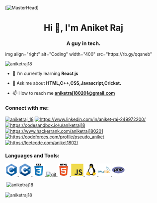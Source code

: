 [![MasterHead](https://media.tenor.com/mGgWY8RkgYMAAAAC/hello-world.gif)]
<h1 align="center">Hi 👋, I'm Aniket Raj</h1>
<h3 align="center">A guy in tech.</h3>
img align="right" alt="Coding" width="400" src="https://rb.gy/qqsneb"

<p align="left"> <img src="https://komarev.com/ghpvc/?username=aniketraj18&label=Profile%20views&color=0e75b6&style=flat" alt="aniketraj18" /> </p>

- 🌱 I’m currently learning **React js**

- 💬 Ask me about **HTML,C++,CSS,Javascript,Cricket.**

- 📫 How to reach me **aniketraj180201@gmail.com**

<h3 align="left">Connect with me:</h3>
<p align="left">
<a href="https://twitter.com/aniketraj_18" target="blank"><img align="center" src="https://raw.githubusercontent.com/rahuldkjain/github-profile-readme-generator/master/src/images/icons/Social/twitter.svg" alt="aniketraj_18" height="30" width="40" /></a>
<a href="https://linkedin.com/in/https://www.linkedin.com/in/aniket-raj-249972200/" target="blank"><img align="center" src="https://raw.githubusercontent.com/rahuldkjain/github-profile-readme-generator/master/src/images/icons/Social/linked-in-alt.svg" alt="https://www.linkedin.com/in/aniket-raj-249972200/" height="30" width="40" /></a>
<a href="https://codesandbox.com/https://codesandbox.io/u/aniketraj18" target="blank"><img align="center" src="https://raw.githubusercontent.com/rahuldkjain/github-profile-readme-generator/master/src/images/icons/Social/codesandbox.svg" alt="https://codesandbox.io/u/aniketraj18" height="30" width="40" /></a>
<a href="https://www.hackerrank.com/https://www.hackerrank.com/aniketraj180201" target="blank"><img align="center" src="https://raw.githubusercontent.com/rahuldkjain/github-profile-readme-generator/master/src/images/icons/Social/hackerrank.svg" alt="https://www.hackerrank.com/aniketraj180201" height="30" width="40" /></a>
<a href="https://codeforces.com/profile/https://codeforces.com/profile/pseudo_aniket" target="blank"><img align="center" src="https://raw.githubusercontent.com/rahuldkjain/github-profile-readme-generator/master/src/images/icons/Social/codeforces.svg" alt="https://codeforces.com/profile/pseudo_aniket" height="30" width="40" /></a>
<a href="https://www.leetcode.com/https://leetcode.com/aniket1802/" target="blank"><img align="center" src="https://raw.githubusercontent.com/rahuldkjain/github-profile-readme-generator/master/src/images/icons/Social/leet-code.svg" alt="https://leetcode.com/aniket1802/" height="30" width="40" /></a>
</p>

<h3 align="left">Languages and Tools:</h3>
<p align="left"> <a href="https://www.cprogramming.com/" target="_blank" rel="noreferrer"> <img src="https://raw.githubusercontent.com/devicons/devicon/master/icons/c/c-original.svg" alt="c" width="40" height="40"/> </a> <a href="https://www.w3schools.com/cpp/" target="_blank" rel="noreferrer"> <img src="https://raw.githubusercontent.com/devicons/devicon/master/icons/cplusplus/cplusplus-original.svg" alt="cplusplus" width="40" height="40"/> </a> <a href="https://www.w3schools.com/css/" target="_blank" rel="noreferrer"> <img src="https://raw.githubusercontent.com/devicons/devicon/master/icons/css3/css3-original-wordmark.svg" alt="css3" width="40" height="40"/> </a> <a href="https://git-scm.com/" target="_blank" rel="noreferrer"> <img src="https://www.vectorlogo.zone/logos/git-scm/git-scm-icon.svg" alt="git" width="40" height="40"/> </a> <a href="https://www.w3.org/html/" target="_blank" rel="noreferrer"> <img src="https://raw.githubusercontent.com/devicons/devicon/master/icons/html5/html5-original-wordmark.svg" alt="html5" width="40" height="40"/> </a> <a href="https://developer.mozilla.org/en-US/docs/Web/JavaScript" target="_blank" rel="noreferrer"> <img src="https://raw.githubusercontent.com/devicons/devicon/master/icons/javascript/javascript-original.svg" alt="javascript" width="40" height="40"/> </a> <a href="https://www.linux.org/" target="_blank" rel="noreferrer"> <img src="https://raw.githubusercontent.com/devicons/devicon/master/icons/linux/linux-original.svg" alt="linux" width="40" height="40"/> </a> <a href="https://www.mysql.com/" target="_blank" rel="noreferrer"> <img src="https://raw.githubusercontent.com/devicons/devicon/master/icons/mysql/mysql-original-wordmark.svg" alt="mysql" width="40" height="40"/> </a> <a href="https://www.php.net" target="_blank" rel="noreferrer"> <img src="https://raw.githubusercontent.com/devicons/devicon/master/icons/php/php-original.svg" alt="php" width="40" height="40"/> </a> </p>

<p>&nbsp;<img align="center" src="https://github-readme-stats.vercel.app/api?username=aniketraj18&show_icons=true&locale=en" alt="aniketraj18" /></p>

<p><img align="center" src="https://github-readme-streak-stats.herokuapp.com/?user=aniketraj18&" alt="aniketraj18" /></p>
